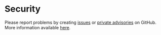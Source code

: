 # Security

Please report problems by creating [issues](https://github.com/xenago/libnss_shim/issues) or
[private advisories](https://github.com/xenago/libnss_shim/security)
on GitHub. More information available [here](https://docs.github.com/en/code-security/security-advisories/guidance-on-reporting-and-writing-information-about-vulnerabilities/privately-reporting-a-security-vulnerability).
